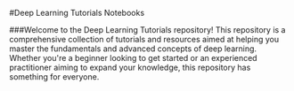 #Deep Learning Tutorials Notebooks

###Welcome to the Deep Learning Tutorials repository! This repository is a comprehensive collection of tutorials and resources aimed at helping you master the fundamentals and advanced concepts of deep learning. Whether you're a beginner looking to get started or an experienced practitioner aiming to expand your knowledge, this repository has something for everyone.
